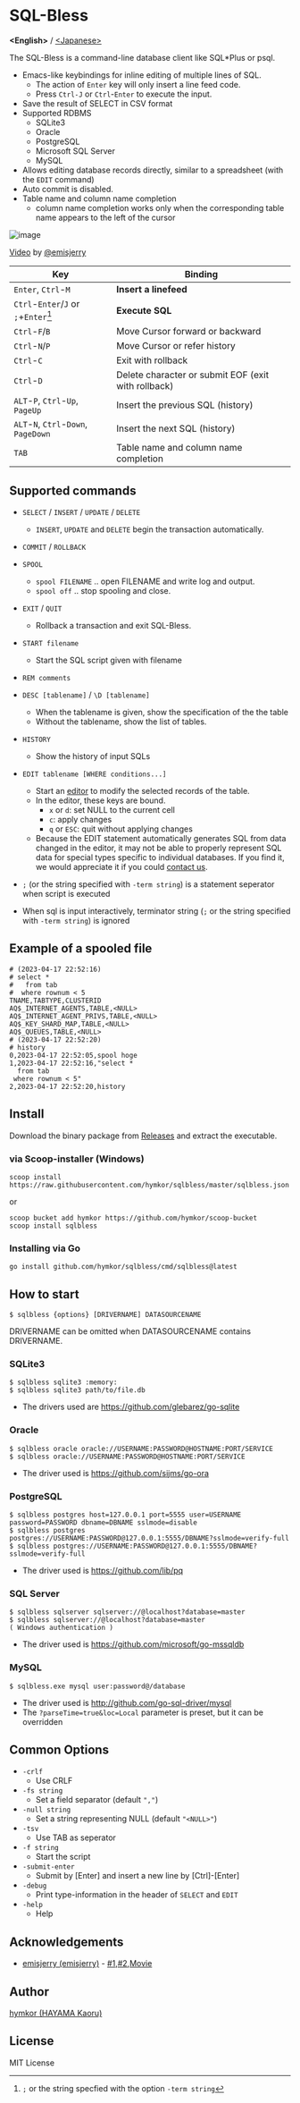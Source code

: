 SQL-Bless
===========

**&lt;English&gt;** / [&lt;Japanese&gt;](./README_ja.md)

The SQL-Bless is a command-line database client like SQL\*Plus or psql.

- Emacs-like keybindings for inline editing of multiple lines of SQL.
    - The action of `Enter` key will only insert a line feed code.
    - Press `Ctrl-J` or `Ctrl`-`Enter` to execute the input.
- Save the result of SELECT in CSV format
- Supported RDBMS
    - SQLite3
    - Oracle
    - PostgreSQL
    - Microsoft SQL Server
    - MySQL
- Allows editing database records directly, similar to a spreadsheet (with the `EDIT` command)
- Auto commit is disabled.
- Table name and column name completion
    - column name completion works only when the corresponding table name appears to the left of the cursor

![image](./demo.gif)

[Video](https://www.youtube.com/watch?v=_cxBQKpfUds) by [@emisjerry](https://github.com/emisjerry)

| Key | Binding |
|-----|---------|
| `Enter`, `Ctrl`-`M` | **Insert a linefeed** |
| `Ctrl`-`Enter`/`J` or `;`+`Enter`[^semicolon] | **Execute SQL** |
| `Ctrl`-`F`/`B` | Move Cursor forward or backward |
| `Ctrl`-`N`/`P` | Move Cursor or refer history |
| `Ctrl`-`C` | Exit with rollback |
| `Ctrl`-`D` | Delete character or submit EOF (exit with rollback) |
| `ALT`-`P`, `Ctrl`-`Up`, `PageUp` | Insert the previous SQL (history)|
| `ALT`-`N`, `Ctrl`-`Down`, `PageDown` | Insert the next SQL (history) |
| `TAB` | Table name and column name completion |

[^semicolon]: `;` or the string specfied with the option `-term string`

Supported commands
------------------

- `SELECT` / `INSERT` / `UPDATE` / `DELETE`
    - `INSERT`, `UPDATE` and `DELETE` begin the transaction automatically.
- `COMMIT` / `ROLLBACK`
- `SPOOL`
    - `spool FILENAME` .. open FILENAME and write log and output.
    - `spool off` .. stop spooling and close.
- `EXIT` / `QUIT`
    - Rollback a transaction and exit SQL-Bless.
- `START filename`
    - Start the SQL script given with filename
- `REM comments`
- `DESC [tablename]` / `\D [tablename]`
    - When the tablename is given, show the specification of the the table
    - Without the tablename, show the list of tables.
- `HISTORY`
    - Show the history of input SQLs
- `EDIT tablename [WHERE conditions...]`
    - Start an [editor][csvi] to modify the selected records of the table.
    - In the editor, these keys are bound.
        - `x` or `d`: set NULL to the current cell
        - `c`: apply changes
        - `q` or `ESC`: quit without applying changes
    - Because the EDIT statement automatically generates SQL from data changed in the editor, it may not be able to properly represent SQL data for special types specific to individual databases. If you find it, we would appreciate it if you could [contact us](https://github.com/hymkor/sqlbless/issues/new).

- `;` (or the string specified with `-term string`) is a statement seperator when script is executed
- When sql is input interactively, terminator string (`;` or the string specified with `-term string`) is ignored

Example of a spooled file
--------------------------

``` CSV
# (2023-04-17 22:52:16)
# select *
#   from tab
#  where rownum < 5
TNAME,TABTYPE,CLUSTERID
AQ$_INTERNET_AGENTS,TABLE,<NULL>
AQ$_INTERNET_AGENT_PRIVS,TABLE,<NULL>
AQ$_KEY_SHARD_MAP,TABLE,<NULL>
AQ$_QUEUES,TABLE,<NULL>
# (2023-04-17 22:52:20)
# history
0,2023-04-17 22:52:05,spool hoge
1,2023-04-17 22:52:16,"select *
  from tab
 where rownum < 5"
2,2023-04-17 22:52:20,history
```

Install
-------

Download the binary package from [Releases](https://github.com/hymkor/sqlbless/releases) and extract the executable.

### via Scoop-installer (Windows)

```
scoop install https://raw.githubusercontent.com/hymkor/sqlbless/master/sqlbless.json
```

or

```
scoop bucket add hymkor https://github.com/hymkor/scoop-bucket
scoop install sqlbless
```

### Installing via Go

```
go install github.com/hymkor/sqlbless/cmd/sqlbless@latest
```

How to start
-------------

    $ sqlbless {options} [DRIVERNAME] DATASOURCENAME

DRIVERNAME can be omitted when DATASOURCENAME contains DRIVERNAME.

### SQLite3

    $ sqlbless sqlite3 :memory:
    $ sqlbless sqlite3 path/to/file.db

- The drivers used are https://github.com/glebarez/go-sqlite

### Oracle

    $ sqlbless oracle oracle://USERNAME:PASSWORD@HOSTNAME:PORT/SERVICE
    $ sqlbless oracle://USERNAME:PASSWORD@HOSTNAME:PORT/SERVICE

- The driver used is https://github.com/sijms/go-ora

### PostgreSQL

    $ sqlbless postgres host=127.0.0.1 port=5555 user=USERNAME password=PASSWORD dbname=DBNAME sslmode=disable
    $ sqlbless postgres postgres://USERNAME:PASSWORD@127.0.0.1:5555/DBNAME?sslmode=verify-full
    $ sqlbless postgres://USERNAME:PASSWORD@127.0.0.1:5555/DBNAME?sslmode=verify-full

- The driver used is https://github.com/lib/pq

### SQL Server

    $ sqlbless sqlserver sqlserver://@localhost?database=master
    $ sqlbless sqlserver://@localhost?database=master
    ( Windows authentication )

- The driver used is https://github.com/microsoft/go-mssqldb

### MySQL

    $ sqlbless.exe mysql user:password@/database

- The driver used is http://github.com/go-sql-driver/mysql
- The `?parseTime=true&loc=Local` parameter is preset, but it can be overridden

Common Options
--------------

- `-crlf`
    - Use CRLF
- `-fs string`
    - Set a field separator (default `","`)
- `-null string`
    - Set a string representing NULL (default `"<NULL>"`)
- `-tsv`
    - Use TAB as seperator
- `-f string`
    - Start the script
- `-submit-enter`
    - Submit by [Enter] and insert a new line by [Ctrl]-[Enter]
- `-debug`
    - Print type-information in the header of `SELECT` and `EDIT`
- `-help`
    - Help

[csvi]: https://github.com/hymkor/csvi

Acknowledgements
-----------------

- [emisjerry (emisjerry)](https://github.com/emisjerry) - [#1],[#2],[Movie]

[#1]: https://github.com/hymkor/sqlbless/issues/1
[#2]: https://github.com/hymkor/sqlbless/issues/2
[Movie]: https://youtu.be/_cxBQKpfUds

Author
------

[hymkor (HAYAMA Kaoru)](https://github.com/hymkor)

License
-------

MIT License
